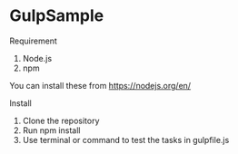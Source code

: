 # GulpSample

Requirement
  1. Node.js
  2. npm

You can install these from https://nodejs.org/en/

Install
   1. Clone the repository
   2. Run npm install
   3. Use terminal or command to test the tasks in gulpfile.js
